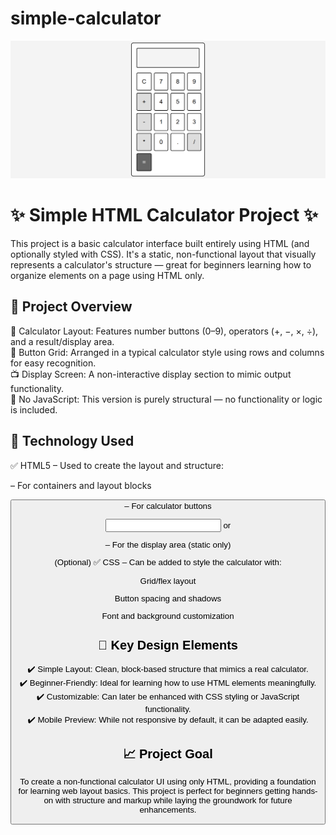 # simple-calculator
![IMAGE](https://github.com/dabhijanvi/simple-calculator/blob/c7e4cb4187af50bb34390bb62b72a4aa9079245f/Calculator.png)


# ✨ Simple HTML Calculator Project ✨

This project is a basic calculator interface built entirely using HTML (and optionally styled with CSS). It's a static, non-functional layout that visually represents a calculator's structure — great for beginners learning how to organize elements on a page using HTML only.






## 🌟 Project Overview

🧮 Calculator Layout: Features number buttons (0–9), operators (+, −, ×, ÷), and a result/display area.<br>
🔢 Button Grid: Arranged in a typical calculator style using rows and columns for easy recognition.<br>
📺 Display Screen: A non-interactive display section to mimic output functionality.<br>
🚫 No JavaScript: This version is purely structural — no functionality or logic is included.<br>


## 🎨 Technology Used

✅ HTML5 – Used to create the layout and structure:<br>

<div> – For containers and layout blocks<br>

<button> – For calculator buttons<br>

<input> or <p> – For the display area (static only)<br>

(Optional) ✅ CSS – Can be added to style the calculator with:<br>

Grid/flex layout<br>

Button spacing and shadows<br>

Font and background customization<br>


## 🚀 Key Design Elements

✔️ Simple Layout: Clean, block-based structure that mimics a real calculator.<br>
✔️ Beginner-Friendly: Ideal for learning how to use HTML elements meaningfully.<br>
✔️ Customizable: Can later be enhanced with CSS styling or JavaScript functionality.<br>
✔️ Mobile Preview: While not responsive by default, it can be adapted easily.<br>


## 📈 Project Goal

To create a non-functional calculator UI using only HTML, providing a foundation for learning web layout basics. This project is perfect for beginners getting hands-on with structure and markup while laying the groundwork for future enhancements.
